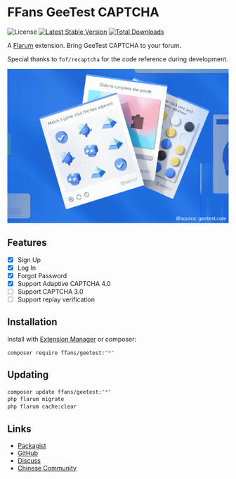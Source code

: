 # FFans GeeTest CAPTCHA

![License](https://img.shields.io/badge/license-MIT-blue.svg) [![Latest Stable Version](https://img.shields.io/packagist/v/ffans/geetest.svg)](https://packagist.org/packages/ffans/geetest) [![Total Downloads](https://img.shields.io/packagist/dt/ffans/geetest.svg)](https://packagist.org/packages/ffans/geetest)

A [Flarum](http://flarum.org) extension. Bring GeeTest CAPTCHA to your forum.

Special thanks to `fof/recaptcha` for the code reference during development.

![img.png](img.png)

## Features
- [x] Sign Up
- [x] Log In
- [x] Forgot Password
- [x] Support Adaptive CAPTCHA 4.0
- [ ] Support CAPTCHA 3.0
- [ ] Support replay verification

## Installation

Install with [Extension Manager](https://discuss.flarum.org/d/33955) or composer:

```sh
composer require ffans/geetest:"*"
```

## Updating

```sh
composer update ffans/geetest:"*"
php flarum migrate
php flarum cache:clear
```

## Links

- [Packagist](https://packagist.org/packages/ffans/geetest)
- [GitHub](https://github.com/ffans/geetest)
- [Discuss](https://discuss.flarum.org/d/34860)
- [Chinese Community](https://discuss.flarum.org.cn/d/15787)
